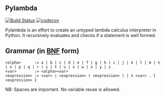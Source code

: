 ## Pylambda
[![Build
Status](https://travis-ci.com/InnovativeInventor/pylambda.svg?branch=master)](https://travis-ci.com/InnovativeInventor/pylambda) [![codecov](https://codecov.io/gh/InnovativeInventor/pylambda/branch/master/graph/badge.svg)](https://codecov.io/gh/InnovativeInventor/pylambda)

Pylambda is an effort to create an untyped lambda calculus interpreter in Python. It recursively evaluates and checks if a statement is well formed.

## Grammar (in [BNF](https://en.wikipedia.org/wiki/Backus%E2%80%93Naur_form) form)
```
<alpha>      := a | b | c | d | e | f | g | h | i | j | k | l | m | n | o | p | q | r | s | t | u | v | w | x | y | z 
<var>        := <alpha><var>
<expression> := <var> | <expression> ( <expression> ) | λ <var> . [ <expression> }
```

NB: Spaces are important. No variable reuse is allowed.

